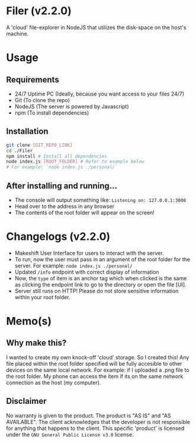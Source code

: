 # Filer (v2.2.0)
A 'cloud' file-explorer in NodeJS that utilizes the disk-space on the host's machine.

# Usage

## Requirements
-   24/7 Uptime PC (Ideally, because you want access to your files 24/7)
-   Git (To clone the repo)
-   NodeJS (The server is powered by Javascript)
-   npm (To install dependencies)

## Installation
```bash
git clone [GIT_REPO_LINK]
cd ./Filer
npm install # Install all dependencies
node index.js [ROOT_FOLDER] # Refer to example below
# For example: `node index.js ./personal/`
```
## After installing and running...
-   The console will output something like: `Listening on: 127.0.0.1:3000`
-   Head over to the address in any browser
-   The contents of the root folder will appear on the screen!

# Changelogs (v2.2.0)
-   Makeshift User Interface for users to interact with the server.
-	To run, now the user must pass in an argument of the root folder for the server. For example: `node index.js ./personal/`
-	Updated `/info` endpoint with correct display of information
-	Now, the `type` of item is an anchor tag which when clicked is the same as clicking the endpoint link to go to the directory or open the file [UI].
-   Server still runs on HTTP! Please do not store sensitive information within your root folder.

# Memo(s)
## Why make this?
I wanted to create my own knock-off 'cloud' storage. So I created this! Any file placed within the root folder specified will be fully accesible to other devices on the same local network. For example: if I uploaded a .png file to the root folder. My phone can access the item if its on the same network connection as the host (my computer).

## Disclaimer
No warranty is given to the product. The product is "AS IS" and "AS AVAILABLE". The client acknowledges that the developer is not responsible for anything that happens to the client. This specific 'product' is licensed under the `GNU General Public License v3.0` license.